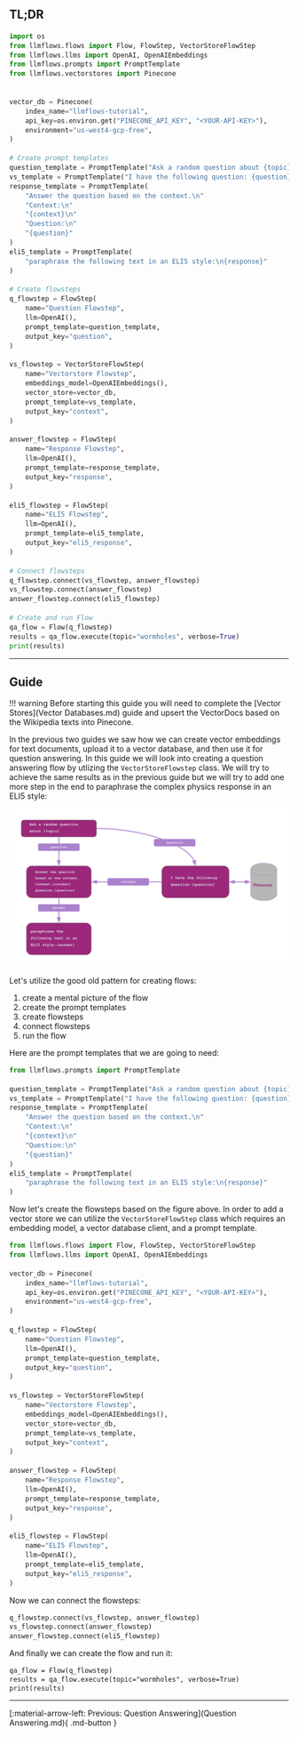 ## TL;DR

```python
import os
from llmflows.flows import Flow, FlowStep, VectorStoreFlowStep
from llmflows.llms import OpenAI, OpenAIEmbeddings
from llmflows.prompts import PromptTemplate
from llmflows.vectorstores import Pinecone


vector_db = Pinecone(
    index_name="llmflows-tutorial",
    api_key=os.environ.get("PINECONE_API_KEY", "<YOUR-API-KEY>"),
    environment="us-west4-gcp-free",
)

# Create prompt templates
question_template = PromptTemplate("Ask a random question about {topic}")
vs_template = PromptTemplate("I have the following question: {question}")
response_template = PromptTemplate(
    "Answer the question based on the context.\n"
    "Context:\n"
    "{context}\n"
    "Question:\n"
    "{question}"
)
eli5_template = PromptTemplate(
    "paraphrase the following text in an ELI5 style:\n{response}"
)

# Create flowsteps
q_flowstep = FlowStep(
    name="Question Flowstep",
    llm=OpenAI(),
    prompt_template=question_template,
    output_key="question",
)

vs_flowstep = VectorStoreFlowStep(
    name="Vectorstore Flowstep",
    embeddings_model=OpenAIEmbeddings(),
    vector_store=vector_db,
    prompt_template=vs_template,
    output_key="context",
)

answer_flowstep = FlowStep(
    name="Response Flowstep",
    llm=OpenAI(),
    prompt_template=response_template,
    output_key="response",
)

eli5_flowstep = FlowStep(
    name="ELI5 Flowstep",
    llm=OpenAI(),
    prompt_template=eli5_template,
    output_key="eli5_response",
)

# Connect flowsteps
q_flowstep.connect(vs_flowstep, answer_flowstep)
vs_flowstep.connect(answer_flowstep)
answer_flowstep.connect(eli5_flowstep)

# Create and run Flow
qa_flow = Flow(q_flowstep)
results = qa_flow.execute(topic="wormholes", verbose=True)
print(results)

```
***
## Guide
!!! warning
    Before starting this guide you will need to complete the [Vector Stores](Vector Databases.md) guide and upsert the VectorDocs based on the Wikipedia texts into Pinecone.

In the previous two guides we saw how we can create vector embeddings for text documents, upload it to a vector database, and then use it for question answering.
In this guide we will look into creating a question answering flow by utlizing the `VectorStoreFlowstep` class. We will try to achieve the same results as in the previous guide but we will try to add one more step in the end to paraphrase the complex physics response in an ELI5 style:

![Screenshot](assets/LLMFlows_VectorStore_Flowstep.png)

Let's utilize the good old pattern for creating flows:

1. create a mental picture of the flow
2. create the prompt templates
3. create flowsteps
4. connect flowsteps
5. run the flow

Here are the prompt templates that we are going to need:
```python
from llmflows.prompts import PromptTemplate

question_template = PromptTemplate("Ask a random question about {topic}")
vs_template = PromptTemplate("I have the following question: {question}")
response_template = PromptTemplate(
    "Answer the question based on the context.\n"
    "Context:\n"
    "{context}\n"
    "Question:\n"
    "{question}"
)
eli5_template = PromptTemplate(
    "paraphrase the following text in an ELI5 style:\n{response}"
)
```

Now let's create the flowsteps based on the figure above. In order to add a vector store we can utilize the `VectorStoreFlowStep` class which requires an embedding model, a vector database client, and a prompt template.
```python
from llmflows.flows import Flow, FlowStep, VectorStoreFlowStep
from llmflows.llms import OpenAI, OpenAIEmbeddings

vector_db = Pinecone(
    index_name="llmflows-tutorial",
    api_key=os.environ.get("PINECONE_API_KEY", "<YOUR-API-KEY>"),
    environment="us-west4-gcp-free",
)

q_flowstep = FlowStep(
    name="Question Flowstep",
    llm=OpenAI(),
    prompt_template=question_template,
    output_key="question",
)

vs_flowstep = VectorStoreFlowStep(
    name="Vectorstore Flowstep",
    embeddings_model=OpenAIEmbeddings(),
    vector_store=vector_db,
    prompt_template=vs_template,
    output_key="context",
)

answer_flowstep = FlowStep(
    name="Response Flowstep",
    llm=OpenAI(),
    prompt_template=response_template,
    output_key="response",
)

eli5_flowstep = FlowStep(
    name="ELI5 Flowstep",
    llm=OpenAI(),
    prompt_template=eli5_template,
    output_key="eli5_response",
)
```
Now we can connect the flowsteps:
```python
q_flowstep.connect(vs_flowstep, answer_flowstep)
vs_flowstep.connect(answer_flowstep)
answer_flowstep.connect(eli5_flowstep)
```

And finally we can create the flow and run it:
```
qa_flow = Flow(q_flowstep)
results = qa_flow.execute(topic="wormholes", verbose=True)
print(results)
```


***
[:material-arrow-left: Previous: Question Answering](Question Answering.md){ .md-button }